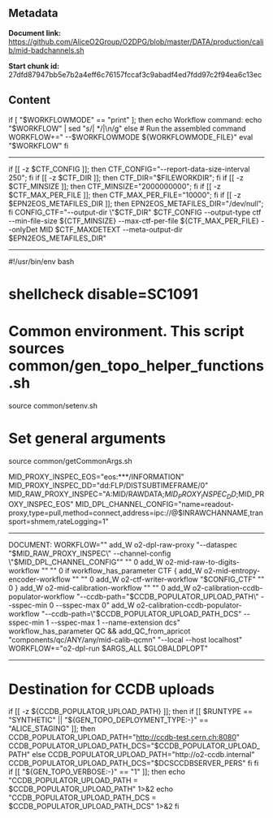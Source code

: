 ## Metadata

**Document link:** https://github.com/AliceO2Group/O2DPG/blob/master/DATA/production/calib/mid-badchannels.sh

**Start chunk id:** 27dfd87947bb5e7b2a4eff6c76157fccaf3c9abadf4ed7fdd97c2f94ea6c13ec

## Content

if [ "$WORKFLOWMODE" == "print" ]; then
    echo Workflow command:
    echo "$WORKFLOW" | sed "s/| */|\n/g"
else
    # Run the assembled command
    WORKFLOW+=" --$WORKFLOWMODE ${WORKFLOWMODE_FILE}"
    eval "$WORKFLOW"
fi

---

if [[ -z $CTF_CONFIG ]]; then CTF_CONFIG="--report-data-size-interval 250"; fi
if [[ -z $CTF_DIR ]]; then CTF_DIR="$FILEWORKDIR"; fi
if [[ -z $CTF_MINSIZE ]]; then CTF_MINSIZE="2000000000"; fi
if [[ -z $CTF_MAX_PER_FILE ]]; then CTF_MAX_PER_FILE="10000"; fi
if [[ -z $EPN2EOS_METAFILES_DIR ]]; then EPN2EOS_METAFILES_DIR="/dev/null"; fi
CONFIG_CTF="--output-dir \"$CTF_DIR\" $CTF_CONFIG --output-type ctf --min-file-size ${CTF_MINSIZE} --max-ctf-per-file ${CTF_MAX_PER_FILE} --onlyDet MID $CTF_MAXDETEXT --meta-output-dir $EPN2EOS_METAFILES_DIR"

---

#!/usr/bin/env bash

# shellcheck disable=SC1091
# Common environment. This script sources common/gen_topo_helper_functions.sh
source common/setenv.sh

# Set general arguments
source common/getCommonArgs.sh

MID_PROXY_INSPEC_EOS="eos:***/INFORMATION"
MID_PROXY_INSPEC_DD="dd:FLP/DISTSUBTIMEFRAME/0"
MID_RAW_PROXY_INSPEC="A:MID/RAWDATA;$MID_PROXY_INSPEC_DD;$MID_PROXY_INSPEC_EOS"
MID_DPL_CHANNEL_CONFIG="name=readout-proxy,type=pull,method=connect,address=ipc://@$INRAWCHANNAME,transport=shmem,rateLogging=1"

---

DOCUMENT:
    WORKFLOW=""
add_W o2-dpl-raw-proxy "--dataspec \"$MID_RAW_PROXY_INSPEC\" --channel-config \"$MID_DPL_CHANNEL_CONFIG\"" "" 0
add_W o2-mid-raw-to-digits-workflow "" "" 0
if workflow_has_parameter CTF {
    add_W o2-mid-entropy-encoder-workflow "" "" 0
    add_W o2-ctf-writer-workflow "$CONFIG_CTF" "" 0
}
add_W o2-mid-calibration-workflow "" "" 0
add_W o2-calibration-ccdb-populator-workflow "--ccdb-path=\"$CCDB_POPULATOR_UPLOAD_PATH\" --sspec-min 0 --sspec-max 0"
add_W o2-calibration-ccdb-populator-workflow "--ccdb-path=\"$CCDB_POPULATOR_UPLOAD_PATH_DCS\" --sspec-min 1 --sspec-max 1 --name-extension dcs"
workflow_has_parameter QC && add_QC_from_apricot "components/qc/ANY/any/mid-calib-qcmn" "--local --host localhost"
WORKFLOW+="o2-dpl-run $ARGS_ALL $GLOBALDPLOPT"

---

# Destination for CCDB uploads
if [[ -z ${CCDB_POPULATOR_UPLOAD_PATH} ]]; then
    if [[ $RUNTYPE == "SYNTHETIC" || "${GEN_TOPO_DEPLOYMENT_TYPE:-}" == "ALICE_STAGING" ]]; then
        CCDB_POPULATOR_UPLOAD_PATH="http://ccdb-test.cern.ch:8080"
        CCDB_POPULATOR_UPLOAD_PATH_DCS="$CCDB_POPULATOR_UPLOAD_PATH"
    else
        CCDB_POPULATOR_UPLOAD_PATH="http://o2-ccdb.internal"
        CCDB_POPULATOR_UPLOAD_PATH_DCS="$DCSCCDBSERVER_PERS"
    fi
fi
if [[ "${GEN_TOPO_VERBOSE:-}" == "1" ]]; then
    echo "CCDB_POPULATOR_UPLOAD_PATH = $CCDB_POPULATOR_UPLOAD_PATH" 1>&2
    echo "CCDB_POPULATOR_UPLOAD_PATH_DCS = $CCDB_POPULATOR_UPLOAD_PATH_DCS" 1>&2
fi